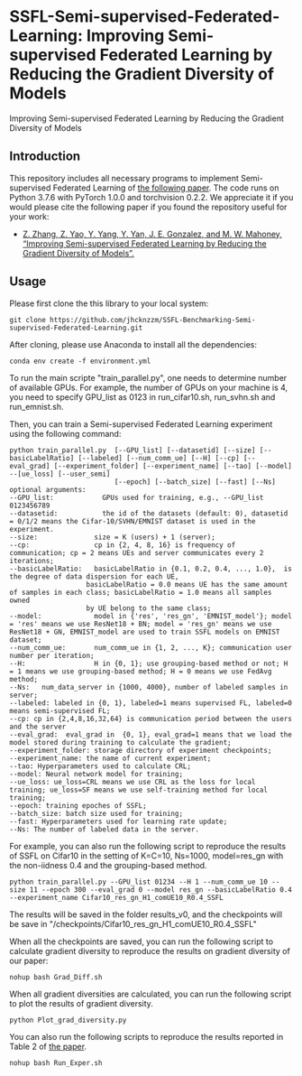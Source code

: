 # SSFL-Semi-supervised-Federated-Learning: Improving Semi-supervised Federated Learning by Reducing the Gradient Diversity of Models
Improving Semi-supervised Federated Learning by Reducing the Gradient Diversity of Models
## Introduction
This repository includes all necessary programs to implement Semi-supervised Federated Learning of [the following paper](https://arxiv.org/abs/2008.11364). The code runs on Python 3.7.6 with PyTorch 1.0.0 and torchvision 0.2.2. We appreciate it if you would please cite the following paper if you found the repository useful for your work:
* [Z. Zhang, Z. Yao, Y. Yang, Y. Yan, J. E. Gonzalez, and M. W. Mahoney, “Improving Semi-supervised Federated Learning by Reducing the Gradient Diversity of Models”.](https://arxiv.org/abs/2008.11364)
## Usage
Please first clone the this library to your local system:

```
git clone https://github.com/jhcknzzm/SSFL-Benchmarking-Semi-supervised-Federated-Learning.git
```

After cloning, please use Anaconda to install all the dependencies:

```
conda env create -f environment.yml
```

To run the main scripte "train_parallel.py", one needs to determine number of available GPUs.
For example, the number of GPUs on your machine is 4, you need to specify GPU_list as 0123 in run_cifar10.sh, run_svhn.sh and run_emnist.sh.

Then, you can train a Semi-supervised Federated Learning experiment using the following command:

```
python train_parallel.py  [--GPU_list] [--datasetid] [--size] [--basicLabelRatio] [--labeled] [--num_comm_ue] [--H] [--cp] [--eval_grad] [--experiment_folder] [--experiment_name] [--tao] [--model] --[ue_loss] [--user_semi]
                          [--epoch] [--batch_size] [--fast] [--Ns]
optional arguments:
--GPU_list:            GPUs used for training, e.g., --GPU_list 0123456789
--datasetid:           the id of the datasets (default: 0), datasetid = 0/1/2 means the Cifar-10/SVHN/EMNIST dataset is used in the experiment.
--size:              size = K (users) + 1 (server);
--cp:                cp in {2, 4, 8, 16} is frequency of communication; cp = 2 means UEs and server communicates every 2 iterations;
--basicLabelRatio:   basicLabelRatio in {0.1, 0.2, 0.4, ..., 1.0},  is the degree of data dispersion for each UE,
                   basicLabelRatio = 0.0 means UE has the same amount of samples in each class; basicLabelRatio = 1.0 means all samples owned
                   by UE belong to the same class;
--model:             model in {'res', 'res_gn', 'EMNIST_model'}; model = 'res' means we use ResNet18 + BN; model = 'res_gn' means we use ResNet18 + GN, EMNIST_model are used to train SSFL models on EMNIST dataset;
--num_comm_ue:       num_comm_ue in {1, 2, ..., K}; communication user number per iteration;
--H:                 H in {0, 1}; use grouping-based method or not; H = 1 means we use grouping-based method; H = 0 means we use FedAvg method;
--Ns:   num_data_server in {1000, 4000}, number of labeled samples in server;
--labeled: labeled in {0, 1}, labeled=1 means supervised FL, labeled=0 means semi-supervised FL;
--cp: cp in {2,4,8,16,32,64} is communication period between the users and the server
--eval_grad:  eval_grad in  {0, 1}, eval_grad=1 means that we load the model stored during training to calculate the gradient;
--experiment_folder: storage directory of experiment checkpoints;
--experiment_name: the name of current experiment;
--tao: Hyperparameters used to calculate CRL;
--model: Neural network model for training;
--ue_loss: ue_loss=CRL means we use CRL as the loss for local training; ue_loss=SF means we use self-training method for local training;
--epoch: training epoches of SSFL;
--batch_size: batch size used for training;
--fast: Hyperparameters used for learning rate update;
--Ns: The number of labeled data in the server.
```
For example, you can also run the following script to reproduce the results of SSFL on Cifar10 in the setting of K=C=10, Ns=1000, model=res_gn with the non-iidness 0.4 and the grouping-based method.
```
python train_parallel.py --GPU_list 01234 --H 1 --num_comm_ue 10 --size 11 --epoch 300 --eval_grad 0 --model res_gn --basicLabelRatio 0.4 --experiment_name Cifar10_res_gn_H1_comUE10_R0.4_SSFL
```

The results will be saved in the folder results_v0, and the checkpoints will be save in "/checkpoints/Cifar10_res_gn_H1_comUE10_R0.4_SSFL"

When all the checkpoints are saved, you can run the following script to calculate gradient diversity to reproduce the results on gradient diversity of our paper:
```
nohup bash Grad_Diff.sh
```
When all gradient diversities are calculated, you can run the following script to plot the results of gradient diversity.
```
python Plot_grad_diversity.py
```

You can also run the following scripts to reproduce the results reported in Table 2 of [the paper](https://arxiv.org/abs/2008.11364).

```
nohup bash Run_Exper.sh
```


